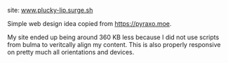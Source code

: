 site: www.plucky-lip.surge.sh

Simple web design idea copied from https://pyraxo.moe.

My site ended up being around 360 KB less because I did not use scripts from bulma to veritcally align my content. This is also properly responsive on pretty much all orientations and devices.